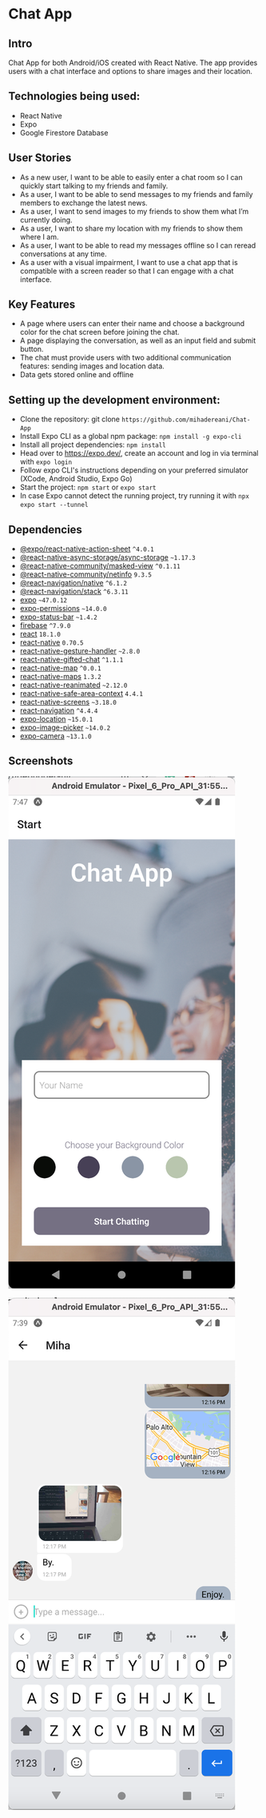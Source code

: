 # Chat App

## Intro

Chat App for both Android/iOS created with React Native. The app provides users with a chat interface and options to share images and their location.

## Technologies being used:

- React Native
- Expo
- Google Firestore Database

## User Stories

- As a new user, I want to be able to easily enter a chat room so I can quickly start talking to my friends and family.
- As a user, I want to be able to send messages to my friends and family members to exchange the latest news.
- As a user, I want to send images to my friends to show them what I’m currently doing.
- As a user, I want to share my location with my friends to show them where I am.
- As a user, I want to be able to read my messages offline so I can reread conversations at any time.
- As a user with a visual impairment, I want to use a chat app that is compatible with a screen reader so that I can engage with a chat interface.

## Key Features

- A page where users can enter their name and choose a background color for the chat screen before joining the chat.
- A page displaying the conversation, as well as an input field and submit button.
- The chat must provide users with two additional communication features: sending images and location data.
- Data gets stored online and offline

## Setting up the development environment:

- Clone the repository: git clone `https://github.com/mihadereani/Chat-App`
- Install Expo CLI as a global npm package: `npm install -g expo-cli`
- Install all project dependencies: `npm install`
- Head over to https://expo.dev/, create an account and log in via terminal with `expo login`
- Follow expo CLI's instructions depending on your preferred simulator (XCode, Android Studio, Expo Go)
- Start the project: `npm start` or `expo start`
- In case Expo cannot detect the running project, try running it with `npx expo start --tunnel`

## Dependencies

- [@expo/react-native-action-sheet](https://www.npmjs.com/package/@expo/react-native-action-sheet) `^4.0.1`
- [@react-native-async-storage/async-storage](https://www.npmjs.com/package/@react-native-async-storage/async-storage) `~1.17.3`
- [@react-native-community/masked-view](https://www.npmjs.com/package/@react-native-community/masked-view) `^0.1.11`
- [@react-native-community/netinfo](https://www.npmjs.com/package/@react-native-community/netinfo) `9.3.5`
- [@react-navigation/native](https://www.npmjs.com/package/@react-navigation/native) `^6.1.2`
- [@react-navigation/stack](https://www.npmjs.com/package/@react-navigation/stack) `^6.3.11`
- [expo](https://www.npmjs.com/package/expo) `~47.0.12`
- [expo-permissions](https://www.npmjs.com/package/expo-permissions) `~14.0.0`
- [expo-status-bar](https://www.npmjs.com/package/expo-status-bar) `~1.4.2`
- [firebase](https://www.npmjs.com/package/firebase) `^7.9.0`
- [react](https://www.npmjs.com/package/react) `18.1.0`
- [react-native](https://www.npmjs.com/package/react-native) `0.70.5`
- [react-native-gesture-handler](https://www.npmjs.com/package/react-native-gesture-handler) `~2.8.0`
- [react-native-gifted-chat](https://www.npmjs.com/package/react-native-gifted-chat) `^1.1.1`
- [react-native-map](https://www.npmjs.com/package/react-native-map) `^0.0.1`
- [react-native-maps](https://www.npmjs.com/package/react-native-maps) `1.3.2`
- [react-native-reanimated](https://www.npmjs.com/package/react-native-reanimated) `~2.12.0`
- [react-native-safe-area-context](https://www.npmjs.com/package/react-native-safe-area-context) `4.4.1`
- [react-native-screens](https://www.npmjs.com/package/react-native-screens) `~3.18.0`
- [react-navigation](https://www.npmjs.com/package/react-navigation) `^4.4.4`
- [expo-location](https://www.npmjs.com/package/expo-location) `~15.0.1`
- [expo-image-picker](https://www.npmjs.com/package/expo-image-picker) `~14.0.2`
- [expo-camera](https://www.npmjs.com/package/expo-camera) `~13.1.0`

## Screenshots

![This is an image](./assets/Screenshot%202023-03-02%20at%2012.51.07.png)

![This is an image](./assets/Screenshot%202023-03-02%20at%2012.43.20.png)
